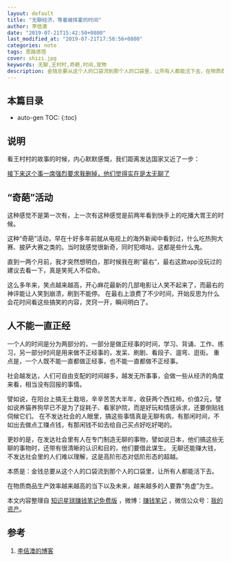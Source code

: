 ```yaml
---
layout: default
title: "无聊经济，等着被挥霍的时间"
author: 李佶澳
date: "2019-07-21T15:42:50+0800"
last_modified_at: "2019-07-21T17:58:56+0800"
categories: note
tags: 思路感悟
cover: shizi.jpg
keywords: 无聊,王村村,奇葩,时间,宠物
description: 金钱总要从这个人的口袋流到那个人的口袋里，让所有人都能活下去，在物质商品生产效率越来越高的当下以及未来，越来越多的人要靠“务虚”为生
---
```


## 本篇目录

* auto-gen TOC:
{:toc}

## 说明

看王村村的故事的时候，内心默默感慨，我们距离发达国家又近了一步：

[接下来这个事一席强烈要求我删掉，他们觉得实在是太无聊了](https://mp.weixin.qq.com/s/ycPaC9Gj7jKp4C8slLA8eg)

## “奇葩”活动

这种感觉不是第一次有，上一次有这种感觉是前两年看到快手上的吃播大胃王的时候。

这种“奇葩”活动，早在十好多年前就从电视上的海外新闻中看到过，什么吃热狗大赛、披萨大赛之类的。当时就感觉很新奇，同时犯嘀咕，这都是些什么鬼。

直到一两个月前，我才突然想明白，那时候我在刷“最右”，最右这款app没玩过的建议去看一下，真是笑死人不偿命。

这么多年来，笑点越来越高，开心麻花最新的几部电影让人笑不起来了，而最右的神评能让人笑到崩溃，刷到不能停。
在最右上浪费了不少时间，开始反思为什么会花时间看这些搞笑的内容，灵窍一开，瞬间明白了。

## 人不能一直正经

一个人的时间是分为两部分的，一部分是做正经事的时间，学习、背诵、工作、练习，另一部分时间是用来做不正经事的，发呆、刷剧、看段子、遛弯、逛街。
重点是，一个人既不能一直都做正经事，也不能一直都做不正经事。

社会越发达，人们可自由支配的时间越多，越发无所事事，会做一些从经济的角度来看，相当没有回报的事情。

譬如说，在阳台上搞无土栽培，辛辛苦苦大半年，收获两个西红柿，价值2元，譬如说养猫养狗早已不是为了捉耗子、看家护院，而是好玩和情感诉求，还要倒贴钱伺候它们。
在不发达社会的人眼里，搞这些事情真是无聊有病，有那闲时间，不如出去做点工赚点钱，有那闲钱不如去给自己买点好吃好喝的。

更妙的是，在发达社会里有人在专门制造无聊的事物，譬如说日本，他们搞这些无聊的事物时，还带有很清晰的认识和目的，他们要借此谋生。
无聊还能赚大钱，不发达社会里的人们难以理解，这是高阶形态对低阶形态的超越。

本质是：金钱总要从这个人的口袋流到那个人的口袋里，让所有人都能活下去。

在物质商品生产效率越来越高的当下以及未来，越来越多的人要靠“务虚”为生。

本文内容整理自 [知识星球赚钱笔记免费版](https://t.zsxq.com/qRrFQFI) ，微博：[赚钱笔记](https://weibo.com/6876203019/profile?rightmod=1&wvr=6&mod=personinfo&is_all=1) ，微信公众号：[我的资产](https://www.lijiaocn.com/img/invest.jpg)。

## 参考

1. [李佶澳的博客][1]

[1]: https://www.lijiaocn.com "李佶澳的博客"



